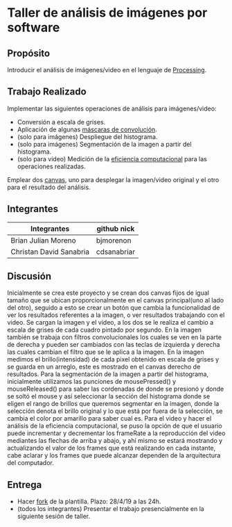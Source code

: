 # Taller de análisis de imágenes por software

## Propósito

Introducir el análisis de imágenes/video en el lenguaje de [Processing](https://processing.org/).


## Trabajo Realizado


Implementar las siguientes operaciones de análisis para imágenes/video:

* Conversión a escala de grises.
* Aplicación de algunas [máscaras de convolución](https://en.wikipedia.org/wiki/Kernel_(image_processing)).
* (solo para imágenes) Despliegue del histograma.
* (solo para imágenes) Segmentación de la imagen a partir del histograma.
* (solo para video) Medición de la [eficiencia computacional](https://processing.org/reference/frameRate.html) para las operaciones realizadas.

Emplear dos [canvas](https://processing.org/reference/PGraphics.html), uno para desplegar la imagen/video original y el otro para el resultado del análisis.

## Integrantes



|       Integrantes       |  github nick  |
| ----------------------- | ------------- |
|   Brian Julian Moreno   |   bjmorenon   |
| Christan David Sanabria |	 cdsanabriar  |


## Discusión

Inicialmente se crea este proyecto y se crean dos canvas fijos de igual tamaño que se ubican proporcionalmente en el canvas principal(uno al lado del otro), seguido a esto se crear un botón que cambia la funcionalidad de ver los resultados referentes a la imagen, o ver resultados trabajando con el video. Se cargan la imagen y el video, a los dos se le realiza el cambio a escala de grises de cada cuadro pintado por segundo.  En la imagen también se trabaja con filtros convolucionales los cuales se ven en la parte de derecha y pueden ser cambiados con las teclas de izquierda y derecha las cuales cambian el filtro que se le aplica a la imagen. En la imagen medimos el brillo(intensidad) de cada pixel obtenido en escala de grises y se guarda en un arreglo, este es mostrado en el canvas derecho de resultados. Para la segmentación de la imagen a partir del histograma, inicialmente utilizamos las punciones de mousePressed() y mouseReleased() para saber las cordenadas de donde se presionó y donde se soltó el mouse y así seleccionar la sección del histograma donde se eligen el rango de brillos que queremos segmentar en la imagen, donde la selección denota el brillo original y lo que está por fuera de la selección, se cambia el color por amarillo para saber cual es.
Para el video y hacer el análisis de la eficiencia computacional, se puso la opción de que el usuario puede incrementar y decrementar los frameRate a la reproducción del video mediantes las flechas de arriba y abajo, y ahí mismo se estará mostrando y actualizando el valor de los frames que está realizando en cada instante, cabe aclarar y los frames que puede alcanzar dependen de la arquitectura del computador.

## Entrega

* Hacer [fork](https://help.github.com/articles/fork-a-repo/) de la plantilla. Plazo: 28/4/19 a las 24h.
* (todos los integrantes) Presentar el trabajo presencialmente en la siguiente sesión de taller.
